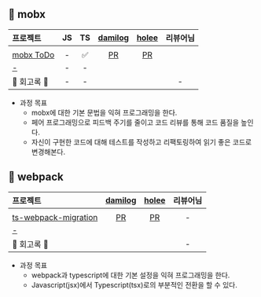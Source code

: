 ## 🌱 mobx

|   프로젝트    |  JS  |  TS  |  [damilog](https://github.com/damilog)  | [holee](https://github.com/hochan222) | 리뷰어님 |
| :---------- | :--: | :--: | :------: | :----: | :----------: |
||||||||||
| [mobx ToDo](https://github.com/11st-search-lab/mobx-todo)   | - | ✅ |  [PR](https://github.com/11st-search-lab/mobx-todo/pull/1) | [PR](https://github.com/11st-search-lab/mobx-todo/pull/2) | |
| [-]()   | - | - |  | | |
| 🌟 회고록 🌟 | - | - |  |  | - |

  - 과정 목표
    - mobx에 대한 기본 문법을 익혀 프로그래밍을 한다.
    - 페어 프로그래밍으로 피드백 주기를 줄이고 코드 리뷰를 통해 코드 품질을 높인다.
    - 자신이 구현한 코드에 대해 테스트를 작성하고 리팩토링하여 읽기 좋은 코드로 변경해본다.

## 💠 webpack

|   프로젝트    |  [damilog](https://github.com/damilog)  | [holee](https://github.com/hochan222) | 리뷰어님 |
| :---------- | :------: | :----: | :----------: |
||||||||
| [ts-webpack-migration](https://github.com/11st-search-lab/ts-webpack-migration)   |  [PR](https://github.com/11st-search-lab/ts-webpack-migration/pull/1) | [PR](https://github.com/11st-search-lab/ts-webpack-migration/pull/2) | - |
| [-]()   |  | | |
| 🌟 회고록 🌟 |  |  | - |

  - 과정 목표
    - webpack과 typescript에 대한 기본 설정을 익혀 프로그래밍을 한다.
    - Javascript(jsx)에서 Typescript(tsx)로의 부분적인 전환을 할 수 있다.
    
